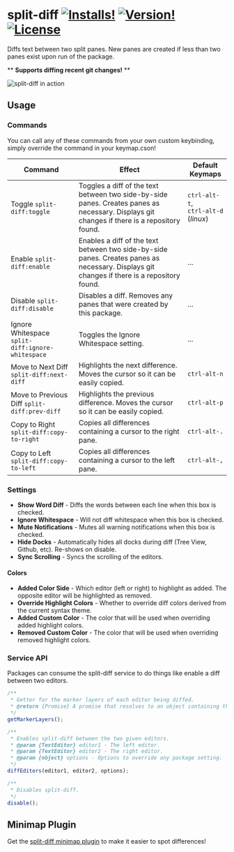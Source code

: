 # split-diff [![Installs!](https://img.shields.io/apm/dm/split-diff.svg?style=flat-square)](https://atom.io/packages/split-diff) [![Version!](https://img.shields.io/apm/v/split-diff.svg?style=flat-square)](https://atom.io/packages/split-diff) [![License](https://img.shields.io/apm/l/split-diff.svg?style=flat-square)](https://github.com/mupchrch/split-diff/blob/master/LICENSE.md)

Diffs text between two split panes. New panes are created if less than two panes exist upon run of the package.

\*\* **Supports diffing recent git changes!** \*\*

![split-diff in action](https://github.com/mupchrch/split-diff/raw/master/demo.gif)

## Usage

### Commands

You can call any of these commands from your own custom keybinding, simply override the command in your keymap.cson!

| Command | Effect | Default Keymaps |
| ------- | ------ | --------------- |
| Toggle `split-diff:toggle` | Toggles a diff of the text between two side-by-side panes. Creates panes as necessary. Displays git changes if there is a repository found. | `ctrl-alt-t`,<br>`ctrl-alt-d` (_linux_) |
| Enable `split-diff:enable` | Enables a diff of the text between two side-by-side panes. Creates panes as necessary. Displays git changes if there is a repository found. | ... |
| Disable `split-diff:disable` | Disables a diff. Removes any panes that were created by this package. | ... |
| Ignore Whitespace `split-diff:ignore-whitespace` | Toggles the Ignore Whitespace setting. | ... |
| Move to Next Diff `split-diff:next-diff` | Highlights the next difference. Moves the cursor so it can be easily copied. | `ctrl-alt-n` |
| Move to Previous Diff `split-diff:prev-diff` | Highlights the previous difference. Moves the cursor so it can be easily copied. | `ctrl-alt-p` |
| Copy to Right `split-diff:copy-to-right` | Copies all differences containing a cursor to the right pane. | `ctrl-alt-.` |
| Copy to Left `split-diff:copy-to-left` | Copies all differences containing a cursor to the left pane. | `ctrl-alt-,` |

### Settings

* **Show Word Diff** - Diffs the words between each line when this box is checked.
* **Ignore Whitespace** - Will not diff whitespace when this box is checked.
* **Mute Notifications** - Mutes all warning notifications when this box is checked.
* **Hide Docks** - Automatically hides all docks during diff (Tree View, Github, etc). Re-shows on disable.
* **Sync Scrolling** - Syncs the scrolling of the editors.
#### Colors
* **Added Color Side** - Which editor (left or right) to highlight as added. The opposite editor will be highlighted as removed.
* **Override Highlight Colors** - Whether to override diff colors derived from the current syntax theme.
* **Added Custom Color** - The color that will be used when overriding added highlight colors.
* **Removed Custom Color** - The color that will be used when overriding removed highlight colors.

### Service API
Packages can consume the split-diff service to do things like enable a diff between two editors.

```js
/**
 * Getter for the marker layers of each editor being diffed.
 * @return {Promise} A promise that resolves to an object containing the marker layers.
 */
getMarkerLayers();

/**
 * Enables split-diff between the two given editors.
 * @param {TextEditor} editor1 - The left editor.
 * @param {TextEditor} editor2 - The right editor.
 * @param {object} options - Options to override any package setting.
 */
diffEditors(editor1, editor2, options);

/**
 * Disables split-diff.
 */
disable();
```

## Minimap Plugin

Get the [split-diff minimap plugin](https://atom.io/packages/minimap-split-diff) to make it easier to spot differences!

